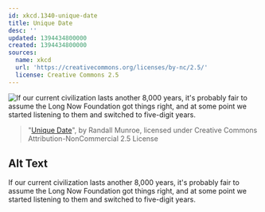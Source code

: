 ```yaml
---
id: xkcd.1340-unique-date
title: Unique Date
desc: ''
updated: 1394434800000
created: 1394434800000
sources:
  name: xkcd
  url: 'https://creativecommons.org/licenses/by-nc/2.5/'
  license: Creative Commons 2.5
---
```

![If our current civilization lasts another 8,000 years, it's probably fair to assume the Long Now Foundation got things right, and at some point we started listening to them and switched to five-digit years.](https://imgs.xkcd.com/comics/unique_date.png)
> "[Unique Date](https://xkcd.com/1340/)", by Randall Munroe, licensed under Creative Commons Attribution-NonCommercial 2.5 License

## Alt Text
If our current civilization lasts another 8,000 years, it's probably fair to assume the Long Now Foundation got things right, and at some point we started listening to them and switched to five-digit years.
